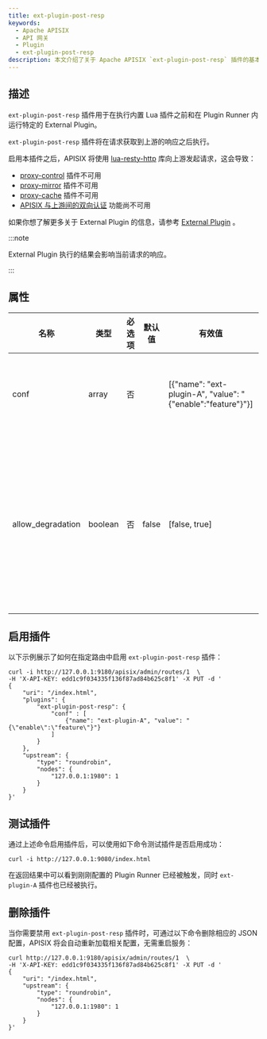 ```yaml
---
title: ext-plugin-post-resp
keywords:
  - Apache APISIX
  - API 网关
  - Plugin
  - ext-plugin-post-resp
description: 本文介绍了关于 Apache APISIX `ext-plugin-post-resp` 插件的基本信息及使用方法。
---
```


<!--
#
# Licensed to the Apache Software Foundation (ASF) under one or more
# contributor license agreements.  See the NOTICE file distributed with
# this work for additional information regarding copyright ownership.
# The ASF licenses this file to You under the Apache License, Version 2.0
# (the "License"); you may not use this file except in compliance with
# the License.  You may obtain a copy of the License at
#
#     http://www.apache.org/licenses/LICENSE-2.0
#
# Unless required by applicable law or agreed to in writing, software
# distributed under the License is distributed on an "AS IS" BASIS,
# WITHOUT WARRANTIES OR CONDITIONS OF ANY KIND, either express or implied.
# See the License for the specific language governing permissions and
# limitations under the License.
#
-->

## 描述

`ext-plugin-post-resp` 插件用于在执行内置 Lua 插件之前和在 Plugin Runner 内运行特定的 External Plugin。

`ext-plugin-post-resp` 插件将在请求获取到上游的响应之后执行。

启用本插件之后，APISIX 将使用 [lua-resty-http](https://github.com/api7/lua-resty-http) 库向上游发起请求，这会导致：

- [proxy-control](./proxy-control.md) 插件不可用
- [proxy-mirror](./proxy-mirror.md) 插件不可用
- [proxy-cache](./proxy-cache.md) 插件不可用
- [APISIX 与上游间的双向认证](../mtls.md#apisix-与上游间的双向认证) 功能尚不可用

如果你想了解更多关于 External Plugin 的信息，请参考 [External Plugin](../external-plugin.md) 。

:::note

External Plugin 执行的结果会影响当前请求的响应。

:::

## 属性

| 名称              | 类型    | 必选项 | 默认值  | 有效值                                                           | 描述                                                                              |
| ----------------- | ------ | ------ | ------- | --------------------------------------------------------------- | -------------------------------------------------------------------------------- |
| conf              | array  | 否     |         | [{"name": "ext-plugin-A", "value": "{\"enable\":\"feature\"}"}] | 在 Plugin Runner 内执行的插件列表的配置。                                           |
| allow_degradation | boolean| 否     | false   | [false, true]                                                    | 当 Plugin Runner 临时不可用时是否允许请求继续，当值设置为 `true` 时则自动允许请求继续。   |

## 启用插件

以下示例展示了如何在指定路由中启用 `ext-plugin-post-resp` 插件：

```shell
curl -i http://127.0.0.1:9180/apisix/admin/routes/1  \
-H 'X-API-KEY: edd1c9f034335f136f87ad84b625c8f1' -X PUT -d '
{
    "uri": "/index.html",
    "plugins": {
        "ext-plugin-post-resp": {
            "conf" : [
                {"name": "ext-plugin-A", "value": "{\"enable\":\"feature\"}"}
            ]
        }
    },
    "upstream": {
        "type": "roundrobin",
        "nodes": {
            "127.0.0.1:1980": 1
        }
    }
}'
```

## 测试插件

通过上述命令启用插件后，可以使用如下命令测试插件是否启用成功：

```shell
curl -i http://127.0.0.1:9080/index.html
```

在返回结果中可以看到刚刚配置的 Plugin Runner 已经被触发，同时 `ext-plugin-A` 插件也已经被执行。

## 删除插件

当你需要禁用 `ext-plugin-post-resp` 插件时，可通过以下命令删除相应的 JSON 配置，APISIX 将会自动重新加载相关配置，无需重启服务：

```shell
curl http://127.0.0.1:9180/apisix/admin/routes/1  \
-H 'X-API-KEY: edd1c9f034335f136f87ad84b625c8f1' -X PUT -d '
{
    "uri": "/index.html",
    "upstream": {
        "type": "roundrobin",
        "nodes": {
            "127.0.0.1:1980": 1
        }
    }
}'
```
